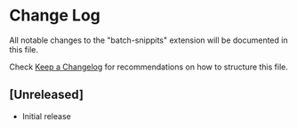 # Change Log

All notable changes to the "batch-snippits" extension will be documented in this file.

Check [Keep a Changelog](http://keepachangelog.com/) for recommendations on how to structure this file.

## [Unreleased]

- Initial release